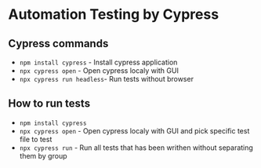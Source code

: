 # Automation Testing by Cypress

## Cypress commands
- `npm install cypress` - Install cypress application
- `npx cypress open` - Open cypress localy with GUI
- `npx cypress run headless`- Run tests without browser

## How to run tests
- `npm install cypress`
- `npx cypress open` - Open cypress localy with GUI and pick specific test file to test
- `npx cypress run` - Run all tests that has been writhen without separating them by group

